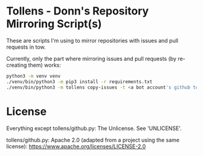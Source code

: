 # Tollens - Donn's Repository Mirroring Script(s)

These are scripts I'm using to mirror repositories with issues and pull requests
in tow.

Currently, only the part where mirroring issues and pull requests (by
re-creating them) works:

```sh
python3 -m venv venv
./venv/bin/python3 -m pip3 install -r requirements.txt
./venv/bin/python3 -m tollens copy-issues -t <a bot account's github token> -T <target-owner>/<target-repo> <source-owner/source-repo>
```

# License

Everything except tollens/github.py: The Unlicense. See 'UNLICENSE'.

tollens/github.py: Apache 2.0 (adapted from a project using the same license):
https://www.apache.org/licenses/LICENSE-2.0
